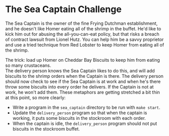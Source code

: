 # The Sea Captain Challenge

The Sea Captain is the owner of the fine Frying Dutchman establishment, and he
doesn't like Homer eating all of the shrimp in the buffet.  He'd like to kick him
out for abusing the all-you-can-eat policy, but that risks a breach of contract 
lawsuit from Lionel Hutz.  You can help him be a savvy proprietor and use a tried 
technique from Red Lobster to keep Homer from eating all of the shrimp. 

The trick: 
load up Homer on Cheddar Bay Biscuits to keep him from eating so many crustaceans.  
The delivery person knows the Sea Captain likes to do this, and will add biscuits to the shrimp orders when the Captain is there.  The delivery person should now check to see 
if the Sea Captain is at work and when he's there throw some biscuits into every order he delivers.  If the Captain is not at work, he won't add them.  These metaphors are getting 
stretched a bit thin at this point, so more clearly:

* Write a program in the `sea_captain` directory to be run with `make start`.
* Update the `delivery_person` program so that when the captain is working, it puts some biscuits in the stockroom with each order.
* When the captain is idle, the `delivery_person` program should not put biscuits in the stockroom buffet.
  
